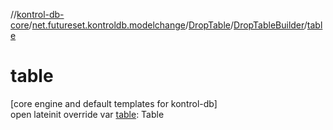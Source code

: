//[kontrol-db-core](../../../../index.md)/[net.futureset.kontroldb.modelchange](../../index.md)/[DropTable](../index.md)/[DropTableBuilder](index.md)/[table](table.md)

# table

[core engine and default templates for kontrol-db]\
open lateinit override var [table](table.md): Table
